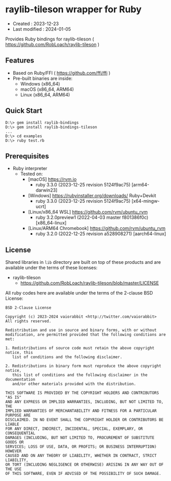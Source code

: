 <!-- -*- mode:markdown; coding:utf-8; -*- -->

# raylib-tileson wrapper for Ruby #

*   Created : 2023-12-23
*   Last modified : 2024-01-05

Provides Ruby bindings for raylib-tileson ( https://github.com/RobLoach/raylib-tileson )

## Features ##

*   Based on Ruby/FFI ( https://github.com/ffi/ffi )
*   Pre-built binaries are inside:
    *   Windows (x86_64)
    *   macOS (x86_64, ARM64)
    *   Linux (x86_64, ARM64)

## Quick Start ##

```
D:\> gem install raylib-bindings
D:\> gem install raylib-bindings-tileson
...
D:\> cd examples
D:\> ruby test.rb
```

## Prerequisites ##

*   Ruby interpreter
    *   Tested on:
        *   [macOS] https://rvm.io
            *   ruby 3.3.0 (2023-12-25 revision 5124f9ac75) [arm64-darwin23]
        *   [Windows] https://rubyinstaller.org/downloads/ Ruby+Devkit
            *   ruby 3.3.0 (2023-12-25 revision 5124f9ac75) [x64-mingw-ucrt]
        *   [Linux/x86_64 WSL] https://github.com/rvm/ubuntu_rvm
            *   ruby 3.2.0preview1 (2022-04-03 master f801386f0c) [x86_64-linux]
        *   [Linux/ARM64 Chromebook] https://github.com/rvm/ubuntu_rvm
            *   ruby 3.2.0 (2022-12-25 revision a528908271) [aarch64-linux]

## License ##

Shared libraries in `lib` directory are built on top of these products and are available under the terms of these licenses:

*   raylib-tileson
    *   <https://github.com/RobLoach/raylib-tileson/blob/master/LICENSE>

All ruby codes here are available under the terms of the 2-clause BSD License:

    BSD 2-Clause License

    Copyright (c) 2023-2024 vaiorabbit <http://twitter.com/vaiorabbit>
    All rights reserved.

    Redistribution and use in source and binary forms, with or without
    modification, are permitted provided that the following conditions are met:

    1. Redistributions of source code must retain the above copyright notice, this
       list of conditions and the following disclaimer.

    2. Redistributions in binary form must reproduce the above copyright notice,
       this list of conditions and the following disclaimer in the documentation
       and/or other materials provided with the distribution.

    THIS SOFTWARE IS PROVIDED BY THE COPYRIGHT HOLDERS AND CONTRIBUTORS "AS IS"
    AND ANY EXPRESS OR IMPLIED WARRANTIES, INCLUDING, BUT NOT LIMITED TO, THE
    IMPLIED WARRANTIES OF MERCHANTABILITY AND FITNESS FOR A PARTICULAR PURPOSE ARE
    DISCLAIMED. IN NO EVENT SHALL THE COPYRIGHT HOLDER OR CONTRIBUTORS BE LIABLE
    FOR ANY DIRECT, INDIRECT, INCIDENTAL, SPECIAL, EXEMPLARY, OR CONSEQUENTIAL
    DAMAGES (INCLUDING, BUT NOT LIMITED TO, PROCUREMENT OF SUBSTITUTE GOODS OR
    SERVICES; LOSS OF USE, DATA, OR PROFITS; OR BUSINESS INTERRUPTION) HOWEVER
    CAUSED AND ON ANY THEORY OF LIABILITY, WHETHER IN CONTRACT, STRICT LIABILITY,
    OR TORT (INCLUDING NEGLIGENCE OR OTHERWISE) ARISING IN ANY WAY OUT OF THE USE
    OF THIS SOFTWARE, EVEN IF ADVISED OF THE POSSIBILITY OF SUCH DAMAGE.
